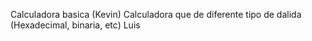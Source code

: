 Calculadora basica (Kevin) 
Calculadora que de diferente tipo de dalida (Hexadecimal, binaria, etc) Luis

